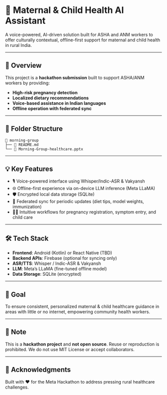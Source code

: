 # 🌿 Maternal & Child Health AI Assistant

A voice-powered, AI-driven solution built for ASHA and ANM workers to offer culturally contextual, offline-first support for maternal and child health in rural India.

---

## 🧠 Overview
This project is a **hackathon submission** built to support ASHA/ANM workers by providing:
- **High-risk pregnancy detection**
- **Localized dietary recommendations**
- **Voice-based assistance in Indian languages**
- **Offline operation with federated sync**

---

## 📂 Folder Structure
```
📁 morning-group
├── 📄 README.md
└── 📄 Morning-Group-healthcare.pptx
```

---

## 💡 Key Features
- 🎙️ Voice-powered interface using Whisper/Indic-ASR & Vakyansh
- 🌐 Offline-first experience via on-device LLM inference (Meta LLaMA)
- 🛡️ Encrypted local data storage (SQLite)
- 🔁 Federated sync for periodic updates (diet tips, model weights, immunization)
- 👩‍⚕️ Intuitive workflows for pregnancy registration, symptom entry, and child care

---

## 🛠️ Tech Stack
- **Frontend**: Android (Kotlin) or React Native (TBD)
- **Backend APIs**: Firebase (optional for syncing only)
- **ASR/TTS**: Whisper / Indic-ASR & Vakyansh
- **LLM**: Meta’s LLaMA (fine-tuned offline model)
- **Data Storage**: SQLite (encrypted)

---

## 🎯 Goal
To ensure consistent, personalized maternal & child healthcare guidance in areas with little or no internet, empowering community health workers.

---

## 📌 Note
This is a **hackathon project** and **not open source**. Reuse or reproduction is prohibited. We do not use MIT License or accept collaborators.

---

## 🙌 Acknowledgments
Built with ❤️ for the Meta Hackathon to address pressing rural healthcare challenges.


